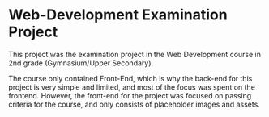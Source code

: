 # Web-Development Examination Project
This project was the examination project in the Web Development course in 2nd grade (Gymnasium/Upper Secondary).

The course only contained Front-End, which is why the back-end for this project is very simple and limited, and most of the focus was spent on the frontend.
However, the front-end for the project was focused on passing criteria for the course, and only consists of placeholder images and assets.
